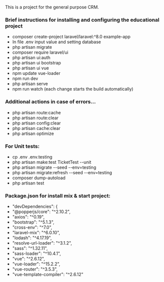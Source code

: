 This is a project for the general purpose CRM. 

### Brief instructions for installing and configuring the educational project
* composer create-project laravel/laravel:^8.0 example-app
* In file .env input value and setting database
* php artisan migrate
* composer require laravel/ui
* php artisan ui:auth
* php artisan ui bootstrap
* php artisan ui vue
* npm update vue-loader
* npm run dev
* php artisan serve
* npm run watch (each change starts the build automatically)


### Additional actions in case of errors...
* php artisan route:cache
* php artisan route:clear
* php artisan config:clear
* php artisan cache:clear
* php artisan optimize
### For Unit tests:
* cp .env .env.testing
* php artisan make:test TicketTest --unit 
* php artisan migrate --seed --env=testing
* php artisan migrate:refresh --seed --env=testing
* composer dump-autoload
* php artisan test 
### Package.json for install mix & start project:
* "devDependencies": {
* "@popperjs/core": "^2.10.2",
* "axios": "^0.19",
* "bootstrap": "^5.1.3",
* "cross-env": "^7.0",
* "laravel-mix": "^6.0.10",
* "lodash": "^4.17.19",
* "resolve-url-loader": "^3.1.2",
* "sass": "^1.32.11",
* "sass-loader": "^10.4.1",
* "vue": "^2.6.12",
* "vue-loader": "^15.2.2",
* "vue-router": "^3.5.3",
* "vue-template-compiler": "^2.6.12"
